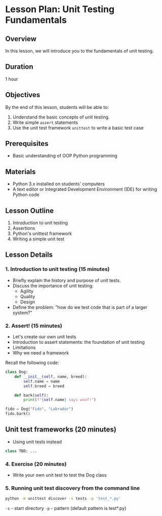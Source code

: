 # Lesson Plan: Unit Testing Fundamentals

## Overview

In this lesson, we will introduce you to the fundamentals of unit testing.

## Duration

1 hour

## Objectives

By the end of this lesson, students will be able to:

1. Understand the basic concepts of unit testing.
2. Write simple `assert` statements
3. Use the unit test framework `unittest` to write a basic test case

## Prerequisites

- Basic understanding of OOP Python programming


## Materials

- Python 3.x installed on students' computers
- A text editor or Integrated Development Environment (IDE) for writing Python code

## Lesson Outline

1. Introduction to unit testing
2. Assertions
3. Python's unittest framework
4. Writing a simple unit test

## Lesson Details

### 1. Introduction to unit testing (15 minutes)

- Briefly explain the history and purpose of unit tests.
- Discuss the importance of unit testing:
  - Agility
  - Quality
  - Design
- Define the problem: "how do we test code that is part of a larger system?"

### 2. Assert! (15 minutes)
- Let's create our own unit tests
- Introduction to assert statements: the foundation of unit testing
- Limitations
- Why we need a framework

Recall the following code:
```python
class Dog:
    def __init__(self, name, breed):
        self.name = name
        self.breed = breed

    def bark(self):
        print(f"{self.name} says woof!")

fido = Dog("Fido", "Labrador")
fido.bark()
```

## Unit test frameworks (20 minutes)

- Using unit tests instead

```python
class TBD: ...
```

### 4. Exercise (20 minutes)

- Write your own unit test to test the Dog class

### 5. Running unit test discovery from the command line
```bash
python -m unittest discover -s tests -p 'test_*.py'
```
`-s` - start directory
`-p` - pattern (default pattern is test*.py)